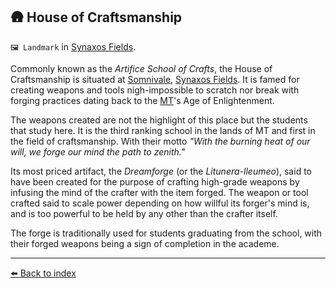 ## 🛖 House of Craftsmanship

`🖼️ Landmark` in [Synaxos Fields](/synaxos_fields.html).

Commonly known as the *Artifice School of Crafts*, the House of Craftsmanship is situated at [Somnivale](/somnivale.html), [Synaxos Fields](/synaxos_fields.html). It is famed for creating weapons and tools nigh-impossible to scratch nor break with forging practices dating back to the [MT](/mindtech_institute.html)'s Age of Enlightenment.

The weapons created are not the highlight of this place but the students that study here. It is the third ranking school in the lands of MT and first in the field of craftsmanship. With their motto *"With the burning heat of our will, we forge our mind the path to zenith."*

Its most priced artifact, the *Dreamforge* (or the *Litunera-lleumeo*), said to have been created for the purpose of crafting high-grade weapons by infusing the mind of the crafter with the item forged. The weapon or tool crafted said to scale power depending on how willful its forger's mind is, and is too powerful to be held by any other than the crafter itself.

The forge is traditionally used for students graduating from the school, with their forged weapons being a sign of completion in the academe.


----------
[⬅️ Back to index](/index.md#1b90_s)